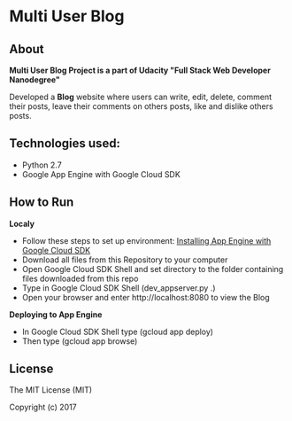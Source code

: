 # Multi User Blog
## About
**Multi User Blog Project is a part of Udacity "Full Stack Web Developer Nanodegree"**

Developed a **Blog** website where users can write, edit, delete, comment their posts, leave their comments on others posts, like and dislike others posts.

## Technologies used:
- Python 2.7
- Google App Engine with Google Cloud SDK

## How to Run
**Localy**
- Follow these steps to set up environment: [Installing App Engine with Google Cloud SDK](https://drive.google.com/file/d/0Byu3UemwRffDbjd0SkdvajhIRW8/view)
- Download all files from this Repository to your computer
- Open Google Cloud SDK Shell and set directory to the folder containing files downloaded from this repo
- Type in Google Cloud SDK Shell (dev_appserver.py .)
- Open your browser and enter http://localhost:8080 to view the Blog

**Deploying to App Engine**
- In Google Cloud SDK Shell type (gcloud app deploy)
- Then type (gcloud app browse)

## License
The MIT License (MIT)

Copyright (c) 2017

